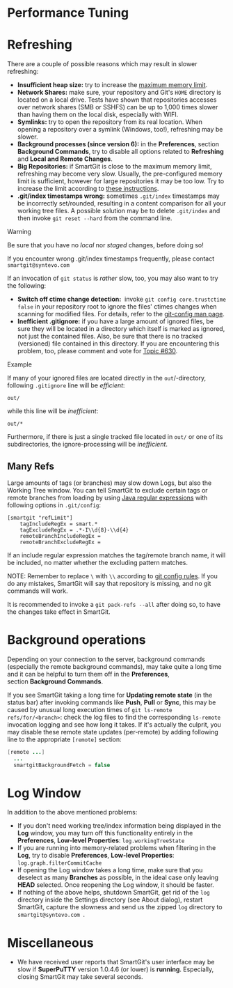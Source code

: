 # Performance Tuning

<div class="wiki-content">

# Refreshing

There are a couple of possible reasons which may result in slower
refreshing:

  - **Insufficient heap size:** try to increase the [maximum memory
    limit](https://www.syntevo.com/doc/display/SG170/VM+options).
  - **Network Shares:** make sure, your repository and Git's `HOME`
    directory is located on a local drive. Tests have shown that
    repositories accesses over network shares (SMB or SSHFS) can be up
    to 1,000 times slower than having them on the local disk, especially
    with WIFI.
  - **Symlinks:** try to open the repository from its real location.
    When opening a repository over a symlink (Windows, too\!),
    refreshing may be slower.
  - **Background processes (since version 6):** in the **Preferences**,
    section **Background Commands**, try to disable all options related
    to **Refreshing** and **Local and Remote Changes**.
  - **Big Repositories:** if SmartGit is close to the maximum memory
    limit, refreshing may become very slow. Usually, the pre-configured
    memory limit is sufficient, however for large repositories it may be
    too low. Try to increase the limit according to [these
    instructions](https://www.syntevo.com/doc/display/SG170/VM+options).
  - **.git/index timestamps wrong:** sometimes `.git/index` timestamps
    may be incorrectly set/rounded, resulting in a content comparison
    for all your working tree files. A possible solution may be to
    delete `.git/index` and then invoke `git reset --hard` from the
    command line.

<div>

Warning

<div>

Be sure that you have no *local* nor *staged* changes, before doing so\!

If you encounter wrong .git/index timestamps frequently, please contact
`  smartgit@syntevo.com  `

</div>

</div>

If an invocation of `git status` is *rather* slow, too, you may also
want to try the following:

  - **Switch off ctime change detection:**  invoke `git config
    core.trustctime false` in your repository root to ignore the files'
    ctimes changes when scanning for modified files. For details, refer
    to the [git-config man
    page](https://www.kernel.org/pub/software/scm/git/docs/git-config.html).
  - **Inefficient .gitignore:** if you have a large amount of ignored
    files, be sure they will be located in a directory which itself is
    marked as ignored, not just the contained files. Also, be sure that
    there is no tracked (versioned) file contained in this directory. If
    you are encountering this problem, too, please comment and vote for
    [Topic \#630](http://smartgit.userecho.com/topics/630).

<div>

Example

<div>

If many of your ignored files are located directly in the
`out`/-directory, following `.gitignore` line will be *efficient*:

`out/`

while this line will be *inefficient*:

`out/*`

Furthermore, if there is just a single tracked file located in `out/` or
one of its subdirectories, the ignore-processing will be *inefficient*.

</div>

</div>

## Many Refs

Large amounts of tags (or branches) may slow down Logs, but also the
Working Tree window. You can tell SmartGit to exclude certain tags or
remote branches from loading by using [Java regular
expressions](https://docs.oracle.com/javase/7/docs/api/java/util/regex/Pattern.html)
with following options in `.git/config`:

    [smartgit "refLimit"]
        tagIncludeRegEx = smart.*
        tagExcludeRegEx = .*-I\\d{8}-\\d{4}
        remoteBranchIncludeRegEx = 
        remoteBranchExcludeRegEx = 

If an include regular expression matches the tag/remote branch name, it
will be included, no matter whether the excluding pattern matches.

<div>

<div>

NOTE: Remember to replace `\` with `\\` according to [git config
rules](https://git-scm.com/docs/git-config#_syntax). If you do any
mistakes, SmartGit will say that repository is missing, and no git
commands will work.

</div>

</div>

It is recommended to invoke a `git pack-refs --all` after doing so, to
have the changes take effect in SmartGit.

# Background operations

Depending on your connection to the server, background commands
(especially the remote background commands), may take quite a long time
and it can be helpful to turn them off in the **Preferences**,
section **Background Commands**.

If you see SmartGit taking a long time for **Updating remote state** (in
the status bar) after invoking commands like **Push**, **Pull**
or **Sync**, this may be caused by unusual long execution times of `git
ls-remote refs/for/<branch>`: check the log files to find the
corresponding `ls-remote` invocation logging and see how long it takes.
If it's actually the culprit, you may disable these remote state updates
(per-remote) by adding following line to the appropriate `[remote]`
section:

<div class="code panel pdl" style="border-width: 1px;">

<div class="codeContent panelContent pdl">

``` java
[remote ...]
  ...
  smartgitBackgroundFetch = false
```

</div>

</div>

# Log Window

In addition to the above mentioned problems:

  - If you don't need working tree/index information being displayed in
    the **Log** window, you may turn off this functionality entirely in
    the **Preferences**, **Low-level
    Properties**: `log.workingTreeState`
  - If you are running into memory-related problems when filtering in
    the **Log**, try to disable **Preferences**, **Low-level
    Properties**: `log.graph.filterCommitCache`
  - If opening the Log window takes a long time, make sure that you
    deselect as many **Branches** as possible, in the ideal case only
    leaving **HEAD** selected. Once reopening the Log window, it should
    be faster.
  - If nothing of the above helps, shutdown SmartGit, get rid of the
    `log` directory inside the Settings directory (see About dialog),
    restart SmartGit, capture the slowness and send us the zipped `log`
    directory to `  smartgit@syntevo.com  `.  
      

# Miscellaneous

  - We have received user reports that SmartGit's user interface may be
    slow if **SuperPuTTY** version 1.0.4.6 (or lower) is **running**.
    Especially, closing SmartGit may take several seconds.

  

</div>
